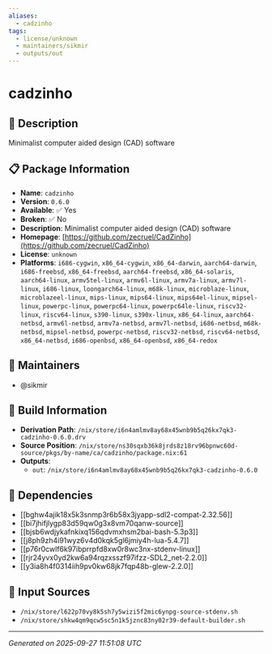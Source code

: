 ```yaml
---
aliases:
  - cadzinho
tags:
  - license/unknown
  - maintainers/sikmir
  - outputs/out
---
```


# cadzinho

## 📝 Description

Minimalist computer aided design (CAD) software

## 📋 Package Information

- **Name**: `cadzinho`
- **Version**: `0.6.0`
- **Available**: ✅ Yes
- **Broken**: ✅ No
- **Description**: Minimalist computer aided design (CAD) software
- **Homepage**: [https://github.com/zecruel/CadZinho](https://github.com/zecruel/CadZinho)
- **License**: `unknown`
- **Platforms**: `i686-cygwin`, `x86_64-cygwin`, `x86_64-darwin`, `aarch64-darwin`, `i686-freebsd`, `x86_64-freebsd`, `aarch64-freebsd`, `x86_64-solaris`, `aarch64-linux`, `armv5tel-linux`, `armv6l-linux`, `armv7a-linux`, `armv7l-linux`, `i686-linux`, `loongarch64-linux`, `m68k-linux`, `microblaze-linux`, `microblazeel-linux`, `mips-linux`, `mips64-linux`, `mips64el-linux`, `mipsel-linux`, `powerpc-linux`, `powerpc64-linux`, `powerpc64le-linux`, `riscv32-linux`, `riscv64-linux`, `s390-linux`, `s390x-linux`, `x86_64-linux`, `aarch64-netbsd`, `armv6l-netbsd`, `armv7a-netbsd`, `armv7l-netbsd`, `i686-netbsd`, `m68k-netbsd`, `mipsel-netbsd`, `powerpc-netbsd`, `riscv32-netbsd`, `riscv64-netbsd`, `x86_64-netbsd`, `i686-openbsd`, `x86_64-openbsd`, `x86_64-redox`
## 👥 Maintainers

- @sikmir


## 🔧 Build Information

- **Derivation Path**: `/nix/store/i6n4amlmv8ay68x45wnb9b5q26kx7qk3-cadzinho-0.6.0.drv`
- **Source Position**: `/nix/store/ns30sqxb36k8jrds8z18rv96bpnwc60d-source/pkgs/by-name/ca/cadzinho/package.nix:61`
- **Outputs**:
  - `out`:  `/nix/store/i6n4amlmv8ay68x45wnb9b5q26kx7qk3-cadzinho-0.6.0`

## 🔗 Dependencies

- [[bghw4ajik18x5k3snmp3r6b58x3jyapp-sdl2-compat-2.32.56]]
- [[bi7jhifjlygp83d59qw0g3x8vm70qanw-source]]
- [[bjsb6wdjykafnkixq156qdvmxhsm2bai-bash-5.3p3]]
- [[j8ph9zh4i91wyz6v4d0kqk5gl6jmiy4h-lua-5.4.7]]
- [[p76r0cwlf6k97ibprrpfd8xw0r8wc3nx-stdenv-linux]]
- [[rjr24yvx0yd2kw6a94rqzxsszf97ifzz-SDL2_net-2.2.0]]
- [[y3ia8h4f0314iih9pv0kw68jk7fqp48b-glew-2.2.0]]

## 📁 Input Sources

- `/nix/store/l622p70vy8k5sh7y5wizi5f2mic6ynpg-source-stdenv.sh`
- `/nix/store/shkw4qm9qcw5sc5n1k5jznc83ny02r39-default-builder.sh`

---
*Generated on 2025-09-27 11:51:08 UTC*
